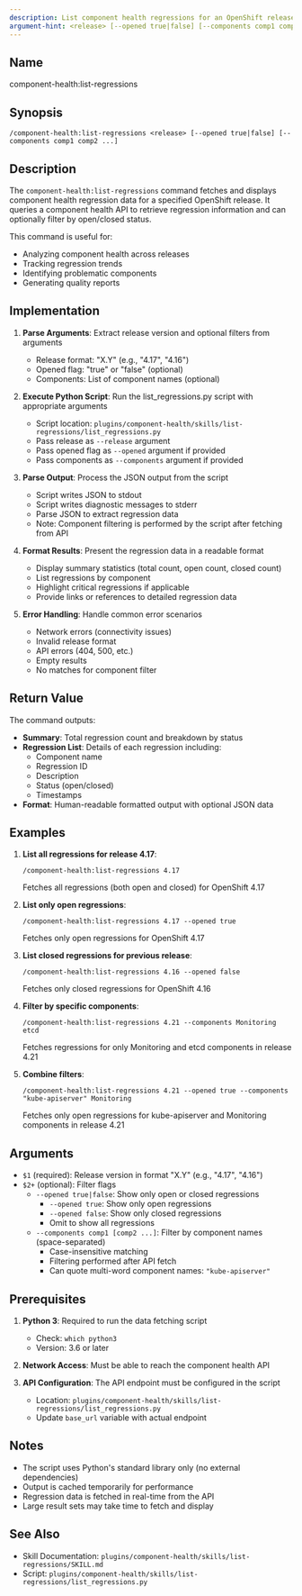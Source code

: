 ```yaml
---
description: List component health regressions for an OpenShift release
argument-hint: <release> [--opened true|false] [--components comp1 comp2 ...]
---
```


## Name

component-health:list-regressions

## Synopsis

```
/component-health:list-regressions <release> [--opened true|false] [--components comp1 comp2 ...]
```

## Description

The `component-health:list-regressions` command fetches and displays component health regression data for a specified OpenShift release. It queries a component health API to retrieve regression information and can optionally filter by open/closed status.

This command is useful for:

- Analyzing component health across releases
- Tracking regression trends
- Identifying problematic components
- Generating quality reports

## Implementation

1. **Parse Arguments**: Extract release version and optional filters from arguments

   - Release format: "X.Y" (e.g., "4.17", "4.16")
   - Opened flag: "true" or "false" (optional)
   - Components: List of component names (optional)

2. **Execute Python Script**: Run the list_regressions.py script with appropriate arguments

   - Script location: `plugins/component-health/skills/list-regressions/list_regressions.py`
   - Pass release as `--release` argument
   - Pass opened flag as `--opened` argument if provided
   - Pass components as `--components` argument if provided

3. **Parse Output**: Process the JSON output from the script

   - Script writes JSON to stdout
   - Script writes diagnostic messages to stderr
   - Parse JSON to extract regression data
   - Note: Component filtering is performed by the script after fetching from API

4. **Format Results**: Present the regression data in a readable format

   - Display summary statistics (total count, open count, closed count)
   - List regressions by component
   - Highlight critical regressions if applicable
   - Provide links or references to detailed regression data

5. **Error Handling**: Handle common error scenarios
   - Network errors (connectivity issues)
   - Invalid release format
   - API errors (404, 500, etc.)
   - Empty results
   - No matches for component filter

## Return Value

The command outputs:

- **Summary**: Total regression count and breakdown by status
- **Regression List**: Details of each regression including:
  - Component name
  - Regression ID
  - Description
  - Status (open/closed)
  - Timestamps
- **Format**: Human-readable formatted output with optional JSON data

## Examples

1. **List all regressions for release 4.17**:

   ```
   /component-health:list-regressions 4.17
   ```

   Fetches all regressions (both open and closed) for OpenShift 4.17

2. **List only open regressions**:

   ```
   /component-health:list-regressions 4.17 --opened true
   ```

   Fetches only open regressions for OpenShift 4.17

3. **List closed regressions for previous release**:

   ```
   /component-health:list-regressions 4.16 --opened false
   ```

   Fetches only closed regressions for OpenShift 4.16

4. **Filter by specific components**:

   ```
   /component-health:list-regressions 4.21 --components Monitoring etcd
   ```

   Fetches regressions for only Monitoring and etcd components in release 4.21

5. **Combine filters**:

   ```
   /component-health:list-regressions 4.21 --opened true --components "kube-apiserver" Monitoring
   ```

   Fetches only open regressions for kube-apiserver and Monitoring components in release 4.21

## Arguments

- `$1` (required): Release version in format "X.Y" (e.g., "4.17", "4.16")
- `$2+` (optional): Filter flags
  - `--opened true|false`: Show only open or closed regressions
    - `--opened true`: Show only open regressions
    - `--opened false`: Show only closed regressions
    - Omit to show all regressions
  - `--components comp1 [comp2 ...]`: Filter by component names (space-separated)
    - Case-insensitive matching
    - Filtering performed after API fetch
    - Can quote multi-word component names: `"kube-apiserver"`

## Prerequisites

1. **Python 3**: Required to run the data fetching script

   - Check: `which python3`
   - Version: 3.6 or later

2. **Network Access**: Must be able to reach the component health API

3. **API Configuration**: The API endpoint must be configured in the script
   - Location: `plugins/component-health/skills/list-regressions/list_regressions.py`
   - Update `base_url` variable with actual endpoint

## Notes

- The script uses Python's standard library only (no external dependencies)
- Output is cached temporarily for performance
- Regression data is fetched in real-time from the API
- Large result sets may take time to fetch and display

## See Also

- Skill Documentation: `plugins/component-health/skills/list-regressions/SKILL.md`
- Script: `plugins/component-health/skills/list-regressions/list_regressions.py`
